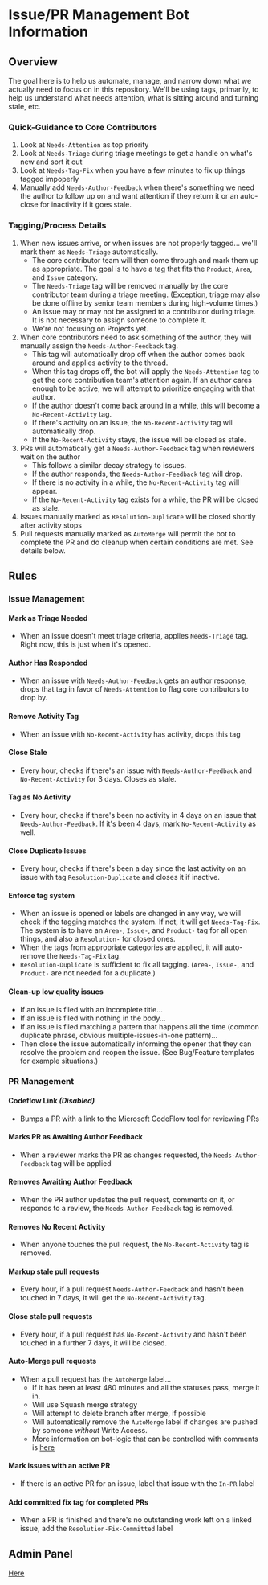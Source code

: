 # Issue/PR Management Bot Information

## Overview

The goal here is to help us automate, manage, and narrow down what we actually need to focus on in this repository.
We'll be using tags, primarily, to help us understand what needs attention, what is sitting around and turning stale, etc.

### Quick-Guidance to Core Contributors
1. Look at `Needs-Attention` as top priority
1. Look at `Needs-Triage` during triage meetings to get a handle on what's new and sort it out
1. Look at `Needs-Tag-Fix` when you have a few minutes to fix up things tagged impoperly
1. Manually add `Needs-Author-Feedback` when there's something we need the author to follow up on and want attention if they return it or an auto-close for inactivity if it goes stale.

### Tagging/Process Details
1. When new issues arrive, or when issues are not properly tagged... we'll mark them as `Needs-Triage` automatically.
   - The core contributor team will then come through and mark them up as appropriate. The goal is to have a tag that fits the `Product`, `Area`, and `Issue` category.
   - The `Needs-Triage` tag will be removed manually by the core contributor team during a triage meeting. (Exception, triage may also be done offline by senior team members during high-volume times.)
   - An issue may or may not be assigned to a contributor during triage. It is not necessary to assign someone to complete it.
   - We're not focusing on Projects yet.
1. When core contributors need to ask something of the author, they will manually assign the `Needs-Author-Feedback` tag.
   - This tag will automatically drop off when the author comes back around and applies activity to the thread.
   - When this tag drops off, the bot will apply the `Needs-Attention` tag to get the core contribution team's attention again. If an author cares enough to be active, we will attempt to prioritize engaging with that author.
   - If the author doesn't come back around in a while, this will become a `No-Recent-Activity` tag.
   - If there's activity on an issue, the `No-Recent-Activity` tag will automatically drop.
   - If the `No-Recent-Activity` stays, the issue will be closed as stale.
1. PRs will automatically get a `Needs-Author-Feedback` tag when reviewers wait on the author
   - This follows a similar decay strategy to issues.
   - If the author responds, the `Needs-Author-Feedback` tag will drop.
   - If there is no activity in a while, the `No-Recent-Activity` tag will appear.
   - If the `No-Recent-Activity` tag exists for a while, the PR will be closed as stale.
1. Issues manually marked as `Resolution-Duplicate` will be closed shortly after activity stops
1. Pull requests manually marked as `AutoMerge` will permit the bot to complete the PR and do cleanup when certain conditions are met. See details below.

## Rules

### Issue Management

#### Mark as Triage Needed
- When an issue doesn't meet triage criteria, applies `Needs-Triage` tag. Right now, this is just when it's opened.

#### Author Has Responded
- When an issue with `Needs-Author-Feedback` gets an author response, drops that tag in favor of `Needs-Attention` to flag core contributors to drop by.

#### Remove Activity Tag
- When an issue with `No-Recent-Activity` has activity, drops this tag

#### Close Stale
- Every hour, checks if there's an issue with `Needs-Author-Feedback` and `No-Recent-Activity` for 3 days. Closes as stale.

#### Tag as No Activity
- Every hour, checks if there's been no activity in 4 days on an issue that `Needs-Author-Feedback`. If it's been 4 days, mark `No-Recent-Activity` as well.

#### Close Duplicate Issues
- Every hour, checks if there's been a day since the last activity on an issue with tag `Resolution-Duplicate` and closes it if inactive.

#### Enforce tag system
- When an issue is opened or labels are changed in any way, we will check if the tagging matches the system. If not, it will get `Needs-Tag-Fix`. The system is to have an `Area-`, `Issue-`, and `Product-` tag for all open things, and also a `Resolution-` for closed ones.
- When the tags from appropriate categories are applied, it will auto-remove the `Needs-Tag-Fix` tag.
- `Resolution-Duplicate` is sufficient to fix all tagging. (`Area-`, `Issue-`, and `Product-` are not needed for a duplicate.)

#### Clean-up low quality issues
- If an issue is filed with an incomplete title...
- If an issue is filed with nothing in the body...
- If an issue is filed matching a pattern that happens all the time (common duplicate phrase, obvious multiple-issues-in-one pattern)...
- Then close the issue automatically informing the opener that they can resolve the problem and reopen the issue. (See Bug/Feature templates for example situations.)

### PR Management

#### Codeflow Link *(Disabled)*
- Bumps a PR with a link to the Microsoft CodeFlow tool for reviewing PRs

#### Marks PR as Awaiting Author Feedback
- When a reviewer marks the PR as changes requested, the `Needs-Author-Feedback` tag will be applied

#### Removes Awaiting Author Feedback
- When the PR author updates the pull request, comments on it, or responds to a review, the `Needs-Author-Feedback` tag is removed.

#### Removes No Recent Activity
- When anyone touches the pull request, the `No-Recent-Activity` tag is removed.

#### Markup stale pull requests
- Every hour, if a pull request `Needs-Author-Feedback` and hasn't been touched in 7 days, it will get the `No-Recent-Activity` tag.

#### Close stale pull requests
- Every hour, if a pull request has `No-Recent-Activity` and hasn't been touched in a further 7 days, it will be closed.

#### Auto-Merge pull requests
- When a pull request has the `AutoMerge` label...
  - If it has been at least 480 minutes and all the statuses pass, merge it in.
  - Will use Squash merge strategy
  - Will attempt to delete branch after merge, if possible
  - Will automatically remove the `AutoMerge` label if changes are pushed by someone *without* Write Access.
  - More information on bot-logic that can be controlled with comments is [here](https://github.com/OfficeDev/office-ui-fabric-react/wiki/Advanced-auto-merge)

#### Mark issues with an active PR
- If there is an active PR for an issue, label that issue with the `In-PR` label

#### Add committed fix tag for completed PRs
- When a PR is finished and there's no outstanding work left on a linked issue, add the `Resolution-Fix-Committed` label

## Admin Panel
[Here](https://fabric-cp.azurewebsites.net/bot/)

